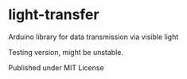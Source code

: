 # light-transfer
Arduino library for data transmission via visible light

Testing version, might be unstable.

Published under MIT License
